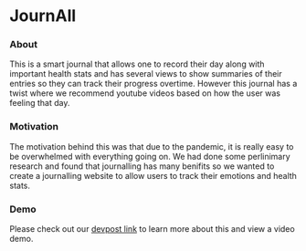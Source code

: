 # JournAll

### About 
This is a smart journal that allows one to record their day along with important health stats and has several views to show summaries of their entries 
so they can track their progress overtime. However this journal has a twist where we recommend youtube videos based on how the user was feeling that day.

### Motivation
The motivation behind this was that due to the pandemic, it is really easy to be overwhelmed with everything going on. We had done some perlinimary research and 
found that journalling has many benifits so we wanted to create a journalling website to allow users to track their emotions and health stats.

### Demo

Please check out our [devpost link](https://devpost.com/software/journall?ref_content=user-portfolio&ref_feature=in_progress) 
to learn more about this and view a video demo.
